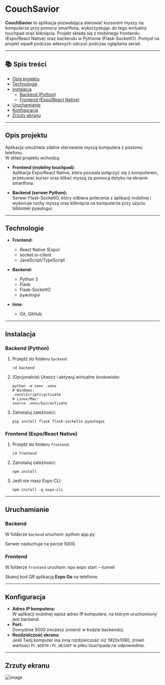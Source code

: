 # CouchSavior

**CouchSavior** to aplikacja pozwalająca sterować kursorem myszy na komputerze przy pomocy smartfona, wykorzystując do tego wirtualny touchpad oraz kliknięcia.
Projekt składa się z mobilnego frontendu (Expo/React Native) oraz backendu w Pythonie (Flask-SocketIO).
Pomysł na projekt wpadł podczas własnych odczuć podczas oglądania seriali.

---

## 📚 Spis treści

- [Opis projektu](#opis-projektu)
- [Technologie](#technologie)
- [Instalacja](#instalacja)
  - [Backend (Python)](#backend-python)
  - [Frontend (Expo/React Native)](#frontend-exporeact-native)
- [Uruchamianie](#uruchamianie)
- [Konfiguracja](#konfiguracja)
- [Zrzuty ekranu](#zrzuty-ekranu)

---

## Opis projektu

Aplikacja umożliwia zdalne sterowanie myszą komputera z poziomu telefonu.  
W skład projektu wchodzą:

- **Frontend (mobilny touchpad):**  
  Aplikacja Expo/React Native, która pozwala połączyć się z komputerem, przesuwać kursor oraz klikać myszą za pomocą dotyku na ekranie smartfona.

- **Backend (serwer Python):**  
  Serwer Flask-SocketIO, który odbiera polecenia z aplikacji mobilnej i wykonuje ruchy myszą oraz kliknięcia na komputerze przy użyciu biblioteki pyautogui.

---

## Technologie

- **Frontend:**
  - React Native (Expo)
  - socket.io-client
  - JavaScript/TypeScript

- **Backend:**
  - Python 3
  - Flask
  - Flask-SocketIO
  - pyautogui

- **Inne:**
  - Git, GitHub

---
## Instalacja

### Backend (Python)

1. Przejdź do folderu `backend`:
    ```
    cd backend
    ```
2. (Opcjonalnie) Utwórz i aktywuj wirtualne środowisko:
    ```
    python -m venv .venv
    # Windows:
    .venv\Scripts\activate
    # Linux/Mac:
    source .venv/bin/activate
    ```
3. Zainstaluj zależności:
    ```
    pip install flask flask-socketio pyautogui
    ```

### Frontend (Expo/React Native)

1. Przejdź do folderu `frontend`:
    ```
    cd frontend
    ```
2. Zainstaluj zależności:
    ```
    npm install
    ```
3. Jeśli nie masz Expo CLI:
    ```
    npm install -g expo-cli
    ```

---

## Uruchamianie

### Backend

W folderze `backend` uruchom:
    python app.py

Serwer nasłuchuje na porcie 5000.

### Frontend

W folderze `frontend` uruchom:
    npx expo start --tunnel

Skanuj kod QR aplikacją **Expo Go** na telefonie.

---

## Konfiguracja

- **Adres IP komputera:**  
  W aplikacji mobilnej wpisz adres IP komputera, na którym uruchomiony jest backend.
- **Port:**  
  Domyślnie 5000 (możesz zmienić w kodzie backendu).
- **Rozdzielczość ekranu:**  
  Jeśli Twój komputer ma inną rozdzielczość niż 1920x1080, zmień wartości `PC_WIDTH` i `PC_HEIGHT` w pliku touchpada na odpowiednie.

---

## Zrzuty ekranu

![image](https://github.com/user-attachments/assets/4f4e53f4-4edf-411a-9f26-5769e9bc43ae)


